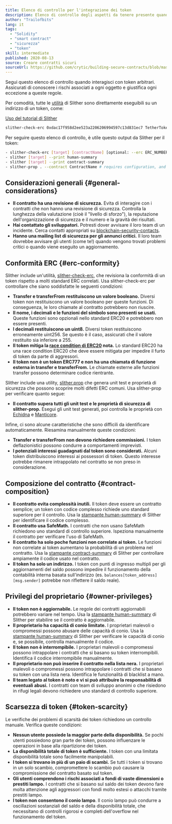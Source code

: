 ```yaml
---
title: Elenco di controllo per l'integrazione dei token
description: Elenco di controllo degli aspetti da tenere presente quando si interagisce con i token
author: "Trailofbits"
lang: it
tags:
  - "Solidity"
  - "smart contract"
  - "sicurezza"
  - "token"
skill: intermediate
published: 2020-08-13
source: Creare contratti sicuri
sourceUrl: https://github.com/crytic/building-secure-contracts/blob/master/development-guidelines/token_integration.md
---
```


Segui questo elenco di controllo quando interagisci con token arbitrari. Assicurati di conoscere i rischi associati a ogni oggetto e giustifica ogni eccezione a queste regole.

Per comodità, tutte le [utilità](https://github.com/crytic/slither#tools) di Slither sono direttamente eseguibili su un indirizzo di un token, come:

[Uso del tutorial di Slither](/developers/tutorials/how-to-use-slither-to-find-smart-contract-bugs/)

```bash
slither-check-erc 0xdac17f958d2ee523a2206206994597c13d831ec7 TetherToken
```

Per seguire questo elenco di controllo, è utile questo output da Slither per il token:

```bash
- slither-check-erc [target] [contractName] [optional: --erc ERC_NUMBER]
- slither [target] --print human-summary
- slither [target] --print contract-summary
- slither-prop . --contract ContractName # requires configuration, and use of Echidna and Manticore
```

## Considerazioni generali {#general-considerations}

- **Il contratto ha una revisione di sicurezza.** Evita di interagire con i contratti che non hanno una revisione di sicurezza. Controlla la lunghezza della valutazione (cioè il "livello di sforzo"), la reputazione dell'organizzazione di sicurezza e il numero e la gravità dei risultati.
- **Hai contattato gli sviluppatori.** Potresti dover avvisare il loro team di un incidente. Cerca contatti appropriati su [blockchain-security-contacts](https://github.com/crytic/blockchain-security-contacts).
- **Hanno una mailing list di sicurezza per gli annunci critici.** Il loro team dovrebbe avvisare gli utenti (come te!) quando vengono trovati problemi critici o quando viene eseguito un aggiornamento.

## Conformità ERC {#erc-conformity}

Slither include un'utilità, [slither-check-erc](https://github.com/crytic/slither/wiki/ERC-Conformance), che revisiona la conformità di un token rispetto a molti standard ERC correlati. Usa slither-check-erc per controllare che siano soddisfatte le seguenti condizioni:

- **Transfer e transferFrom restituiscono un valore booleano.** Diversi token non restituiscono un valore booleano per queste funzioni. Di conseguenza, le loro chiamate al contratto potrebbero non riuscire.
- **Il nome, i decimali e le funzioni del simbolo sono presenti se usati.** Queste funzioni sono opzionali nello standard ERC20 e potrebbero non essere presenti.
- **I decimali restituiscono un uint8.** Diversi token restituiscono erroneamente uint256. Se questo è il caso, assicurati che il valore restituito sia inferiore a 255.
- **Il token mitiga la [race condition di ERC20](https://github.com/nexus/EIPs/issues/20#issuecomment-263524729) nota.** Lo standard ERC20 ha una race condition ERC20 che deve essere mitigata per impedire il furto di token da parte di aggressori.
- **Il token non è un token ERC777 e non ha una chiamata di funzione esterna in transfer e transferFrom.** Le chiamate esterne alle funzioni transfer possono determinare codice rientrante.

Slither include una utility, [slither.prop](https://github.com/crytic/slither/wiki/Property-generation) che genera unit test e proprietà di sicurezza che possono scoprire molti difetti ERC comuni. Usa slither-prop per verificare quanto segue:

- **Il contratto supera tutti gli unit test e le proprietà di sicurezza di slither-prop.** Esegui gli unit test generati, poi controlla le proprietà con [Echidna](https://github.com/crytic/echidna) e [Manticore](https://manticore.readthedocs.io/en/latest/verifier.html).

Infine, ci sono alcune caratteristiche che sono difficili da identificare automaticamente. Riesamina manualmente queste condizioni:

- **Transfer e transferFrom non devono richiedere commissioni.** I token deflazionistici possono condurre a comportamenti imprevisti.
- **I potenziali interessi guadagnati dal token sono considerati.** Alcuni token distribuiscono interessi ai possessori di token. Questo interesse potrebbe rimanere intrappolato nel contratto se non preso in considerazione.

## Composizione del contratto {#contract-composition}

- **Il contratto evita complessità inutili.** Il token deve essere un contratto semplice; un token con codice complesso richiede uno standard superiore per il controllo. Usa la [stampante human-summary](https://github.com/crytic/slither/wiki/Printer-documentation#human-summary) di Slither per identificare il codice complesso.
- **Il contratto usa SafeMath.** I contratti che non usano SafeMath richiedono uno standard di controllo superiore. Ispeziona manualmente il contratto per verificare l'uso di SafeMath.
- **Il contratto ha solo poche funzioni non correlate ai token.** Le funzioni non correlate ai token aumentano la probabilità di un problema nel contratto. Usa la [stampante contract-summary](https://github.com/crytic/slither/wiki/Printer-documentation#contract-summary) di Slither per controllare ampiamente il codice usato nel contratto.
- **Il token ha solo un indirizzo.** I token con punti di ingresso multipli per gli aggiornamenti del saldo possono impedire il funzionamento della contabilità interna basata sull'indirizzo (es. `balances[token_address][msg.sender]` potrebbe non riflettere il saldo reale).

## Privilegi del proprietario {#owner-privileges}

- **Il token non è aggiornabile.** Le regole dei contratti aggiornabili potrebbero variare nel tempo. Usa la [stampante human-summary](https://github.com/crytic/slither/wiki/Printer-documentation#contract-summary) di Slither per stabilire se il contratto è aggiornabile.
- **Il proprietario ha capacità di conio limitate.** I proprietari malevoli o compromessi possono abusare delle capacità di conio. Usa la [stampante human-summary](https://github.com/crytic/slither/wiki/Printer-documentation#contract-summary) di Slither per verificare le capacità di conio e, se possibile, controlla manualmente il codice.
- **Il token non è interrompibile.** I proprietari malevoli o compromessi possono intrappolare i contratti che si basano su token interrompibili. Identifica il codice interrompibile manualmente.
- **Il proprietario non può inserire il contratto nella lista nera.** I proprietari malevoli o compromessi possono intrappolare i contratti che si basano su token con una lista nera. Identifica le funzionalità di blacklist a mano.
- **Il team legato al token è noto e vi si può attribuire la responsabilità di eventuali abusi.** I contratti con team di sviluppo anonimi o che risiedono in rifugi legali devono richiedere uno standard di controllo superiore.

## Scarsezza di token {#token-scarcity}

Le verifiche dei problemi di scarsità dei token richiedono un controllo manuale. Verifica queste condizioni:

- **Nessun utente possiede la maggior parte della disponibilità.** Se pochi utenti possiedono gran parte dei token, possono influenzare le operazioni in base alla ripartizione dei token.
- **La disponibilità totale di token è sufficiente.** I token con una limitata disponibilità totale sono facilmente manipolabili.
- **I token si trovano in più di un paio di scambi.** Se tutti i token si trovano in un solo scambio, compromettere lo scambio può causare la compromissione del contratto basato sul token.
- **Gli utenti comprendono i rischi associati a fondi di vaste dimensioni o prestiti lampo.** I contratti che si basano sul saldo dei token devono fare molta attenzione agli aggressori con fondi molto estesi o attacchi tramite prestiti lampo.
- **I token non consentono il conio lampo**. Il conio lampo può condurre a oscillazioni sostanziali del saldo e della disponibilità totale, che necessitano di controlli rigorosi e completi dell'overflow nel funzionamento del token.
